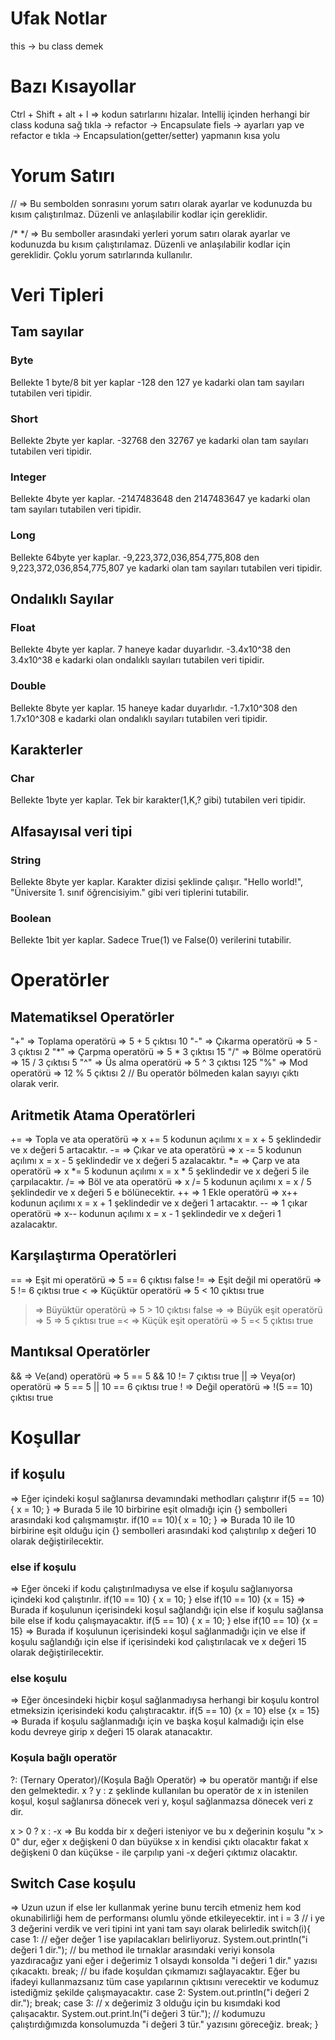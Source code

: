 # Ufak Notlar
this -> bu class demek


# Bazı Kısayollar
Ctrl + Shift + alt + l => kodun satırlarını hizalar.
Intellij içinden herhangi bir class koduna sağ tıkla -> refactor -> Encapsulate fiels -> ayarları yap ve refactor e tıkla -> Encapsulation(getter/setter) yapmanın kısa yolu


# Yorum Satırı
//       => Bu sembolden sonrasını yorum satırı olarak ayarlar ve kodunuzda bu kısım çalıştırılmaz. Düzenli ve anlaşılabilir kodlar için gereklidir.

/*  */   => Bu semboller arasındaki yerleri yorum satırı olarak ayarlar ve kodunuzda bu kısım çalıştırılamaz. Düzenli ve anlaşılabilir kodlar için gereklidir. Çoklu yorum satırlarında kullanılır.


# Veri Tipleri

## Tam sayılar

### Byte
Bellekte 1 byte/8 bit yer kaplar
-128 den 127 ye kadarki olan tam sayıları tutabilen veri tipidir.

### Short
Bellekte 2byte yer kaplar.
-32768 den 32767 ye kadarki olan tam sayıları tutabilen veri tipidir.

### Integer
Bellekte 4byte yer kaplar.
-2147483648 den 2147483647 ye kadarki olan tam sayıları tutabilen veri tipidir.

### Long
Bellekte 64byte yer kaplar.
-9,223,372,036,854,775,808 den 9,223,372,036,854,775,807 ye kadarki olan tam sayıları tutabilen veri tipidir.


## Ondalıklı Sayılar

### Float
Bellekte 4byte yer kaplar.
7 haneye kadar duyarlıdır.
-3.4x10^38 den 3.4x10^38 e kadarki olan ondalıklı sayıları tutabilen veri tipidir.

### Double
Bellekte 8byte yer kaplar.
15 haneye kadar duyarlıdır.
-1.7x10^308 den 1.7x10^308 e kadarki olan ondalıklı sayıları tutabilen veri tipidir.

## Karakterler

### Char
Bellekte 1byte yer kaplar.
Tek bir karakter(1,K,? gibi) tutabilen veri tipidir.


## Alfasayısal veri tipi

### String
Bellekte 8byte yer kaplar.
Karakter dizisi şeklinde çalışır.
"Hello world!", "Üniversite 1. sınıf öğrencisiyim." gibi veri tiplerini tutabilir.

### Boolean
Bellekte 1bit yer kaplar.
Sadece True(1) ve False(0) verilerini tutabilir.


# Operatörler

## Matematiksel Operatörler

"+" => Toplama operatörü         => 5 + 5 çıktısı 10 
"-" => Çıkarma operatörü         => 5 - 3 çıktısı 2 
"*" => Çarpma operatörü          => 5 * 3 çıktısı 15 
"/" => Bölme operatörü           => 15 / 3 çıktısı 5 
"^" => Üs alma operatörü         => 5 ^ 3 çıktısı 125 
"%" => Mod operatörü             => 12 % 5 çıktısı 2 
  // Bu operatör bölmeden kalan sayıyı çıktı olarak verir. 


## Aritmetik Atama Operatörleri

+= => Topla ve ata operatörü    => x += 5 kodunun açılımı x = x + 5 şeklindedir ve x değeri 5 artacaktır. 
-= => Çıkar ve ata operatörü    => x -= 5 kodunun açılımı x = x - 5 şeklindedir ve x değeri 5 azalacaktır. 
*= => Çarp ve ata operatörü     => x *= 5 kodunun açılımı x = x * 5 şeklindedir ve x değeri 5 ile çarpılacaktır. 
/= => Böl ve ata operatörü      => x /= 5 kodunun açılımı x = x / 5 şeklindedir ve x değeri 5 e bölünecektir. 
++ => 1 Ekle operatörü          =>  x++   kodunun açılımı x = x + 1 şeklindedir ve x değeri 1 artacaktır. 
-- => 1 çıkar operatörü         =>  x--   kodunun açılımı x = x - 1 şeklindedir ve x değeri 1 azalacaktır. 


## Karşılaştırma Operatörleri

== => Eşit mi operatörü          => 5 == 6 çıktısı false
!= => Eşit değil mi operatörü    => 5 != 6 çıktısı true
<  => Küçüktür operatörü         => 5 < 10 çıktısı true
>  => Büyüktür operatörü         => 5 > 10 çıktısı false
=> => Büyük eşit operatörü       => 5 => 5 çıktısı true
=< => Küçük eşit operatörü       => 5 =< 5 çıktısı true


## Mantıksal Operatörler

&& => Ve(and) operatörü          => 5 == 5 && 10 != 7 çıktısı true
|| => Veya(or) operatörü         => 5 == 5 || 10 == 6 çıktısı true
! => Değil operatörü             => !(5 == 10) çıktısı true


# Koşullar 

## if koşulu 
=> Eğer içindeki koşul sağlanırsa devamındaki methodları çalıştırır
 if(5 == 10){  x = 10; }
 => Burada 5 ile 10 birbirine eşit olmadığı için {} sembolleri arasındaki kod çalışmamıştır.
 if(10 == 10){  x = 10; }
 => Burada 10 ile 10 birbirine eşit olduğu için {} sembolleri arasındaki kod çalıştırılıp x değeri 10 olarak değiştirilecektir.

### else if koşulu 
=> Eğer önceki if kodu çalıştırılmadıysa ve else if koşulu sağlanıyorsa içindeki kod çalıştırılır.
 if(10 == 10) { x = 10; }
 else if(10 == 10) {x = 15}
 => Burada if koşulunun içerisindeki koşul sağlandığı için else if koşulu sağlansa bile else if kodu çalışmayacaktır.
 if(5 == 10) { x = 10; }
 else if(10 == 10) {x = 15}
 => Burada if koşulunun içerisindeki koşul sağlanmadığı için ve else if koşulu sağlandığı için else if içerisindeki kod çalıştırılacak ve x değeri 15 olarak değiştirilecektir.

### else koşulu 
=> Eğer öncesindeki hiçbir koşul sağlanmadıysa herhangi bir koşulu kontrol etmeksizin içerisindeki kodu çalıştıracaktır.
if(5 == 10) {x = 10}
else {x = 15}
=> Burada if koşulu sağlanmadığı için ve başka koşul kalmadığı için else kodu devreye girip x değeri 15 olarak atanacaktır.

### Koşula bağlı operatör
?: (Ternary Operator)/(Koşula Bağlı Operatör) => bu operatör mantığı if else den gelmektedir. x ? y : z şeklinde kullanılan bu operatör de x in istenilen koşul, koşul sağlanırsa dönecek veri y, koşul sağlanmazsa dönecek veri z dir.

x > 0 ? x : -x
=> Bu kodda bir x değeri isteniyor ve bu x değerinin koşulu "x > 0" dur, eğer x değişkeni 0 dan büyükse x in kendisi çıktı olacaktır fakat x değişkeni 0 dan küçükse - ile çarpılıp yani -x değeri çıktımız olacaktır.


## Switch Case koşulu
=> Uzun uzun if else ler kullanmak yerine bunu tercih etmeniz hem kod okunabilirliği hem de performansı olumlu yönde etkileyecektir.
int i = 3 // i ye 3 değerini verdik ve veri tipini int yani tam sayı olarak belirledik
switch(i){
        case 1: // eğer değer 1 ise yapılacakları belirliyoruz.
                System.out.println("i değeri 1 dir."); // bu method ile tırnaklar arasındaki veriyi konsola yazdıracağız yani eğer i değerimiz 1 olsaydı konsolda "i değeri 1 dir." yazısı çıkacaktı.
                break; // bu ifade koşuldan çıkmamızı sağlayacaktır. Eğer bu ifadeyi kullanmazsanız tüm case yapılarının çıktısını verecektir ve kodumuz istediğmiz şekilde çalışmayacaktır.
        case 2:
                System.out.println("i değeri 2 dir.");
                break;
        case 3: // x değerimiz 3 olduğu için bu kısımdaki kod çalışacaktır.
                System.out.print.ln("i değeri 3 tür."); // kodumuzu çalıştırdığımızda konsolumuzda "i değeri 3 tür." yazısını göreceğiz.
                break; 
}



